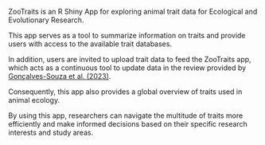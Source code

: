 ZooTraits is an R Shiny App for exploring animal trait data for Ecological and Evolutionary Research.

This app serves as a tool to summarize information on traits and provide users with access to the available trait databases. 

In addition, users are invited to upload trait data to feed the ZooTraits app, which acts as a continuous tool to update data in the review provided by [Gonçalves-Souza et al. (2023)](https://onlinelibrary.wiley.com/doi/full/10.1002/ece3.10016). 

Consequently, this app also provides a global overview of traits used in animal ecology. 

By using this app, researchers can navigate the multitude of traits more efficiently and make informed decisions based on their specific research interests and study areas.

